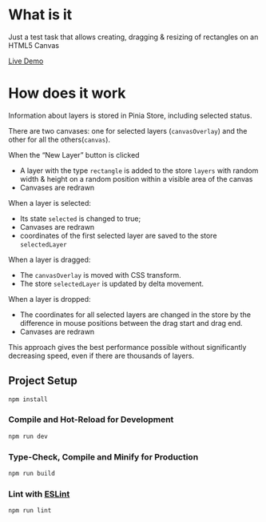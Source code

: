 # What is it
Just a test task that allows creating, dragging & resizing of rectangles on an HTML5 Canvas

[Live Demo]()

# How does it work
Information about layers is stored in Pinia Store, including selected status.

There are two canvases: one for selected layers (`canvasOverlay`) and the other for all the others(`canvas`). 

When the “New Layer” button is clicked
- A layer with the type  `rectangle`  is added to the store  `layers`  with random width & height on a random position within a visible area of the canvas
- Canvases are redrawn

When a layer is selected:
- Its state `selected`  is changed to true;
- Canvases are redrawn
- coordinates of the first selected layer are saved to the store `selectedLayer`

When a layer is dragged:
- The `canvasOverlay` is moved with CSS transform.
- The store `selectedLayer` is updated by delta movement.

When a layer is dropped:
- The coordinates for all selected layers are changed in the store by the difference in mouse positions between the drag start and drag end.
- Canvases are redrawn

This approach gives the best performance possible without significantly decreasing speed, even if there are thousands of layers.

## Project Setup

```sh
npm install
```

### Compile and Hot-Reload for Development

```sh
npm run dev
```

### Type-Check, Compile and Minify for Production

```sh
npm run build
```

### Lint with [ESLint](https://eslint.org/)

```sh
npm run lint
```
